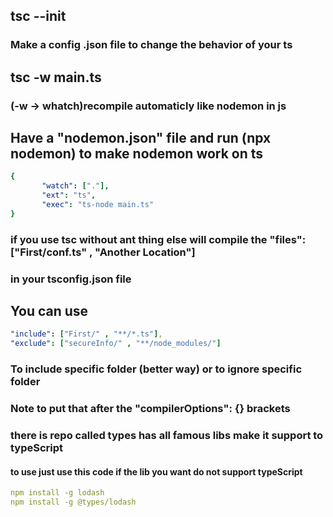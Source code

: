 ## **tsc --init**
### **Make a config .json file to change the behavior of your ts**
## **tsc -w main.ts**
### **(-w -> whatch)recompile automaticly like nodemon in js**
## **Have a "nodemon.json" file and run (npx nodemon) to make nodemon work on ts**

```yaml
{
       "watch": ["."],
       "ext": "ts",
       "exec": "ts-node main.ts"
}

```
### **if you use tsc without ant thing else will compile the  "files": ["First/conf.ts" , "Another Location"]**
### **in your tsconfig.json file**
## **You can use**
```yaml
"include": ["First/" , "**/*.ts"],
"exclude": ["secureInfo/" , "**/node_modules/"]
```
### **To include specific folder (better way) or to ignore specific folder**
### **Note to put that after the  "compilerOptions": {} brackets**


### there is repo called types has all famous libs make it support to typeScript
#### to use just use this code if the lib you  want do not  support typeScript
```yaml
npm install -g lodash
npm install -g @types/lodash

```